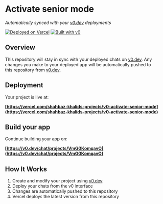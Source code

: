 # Activate senior mode

*Automatically synced with your [v0.dev](https://v0.dev) deployments*

[![Deployed on Vercel](https://img.shields.io/badge/Deployed%20on-Vercel-black?style=for-the-badge&logo=vercel)](https://vercel.com/shahbaz-khalids-projects/v0-activate-senior-mode)
[![Built with v0](https://img.shields.io/badge/Built%20with-v0.dev-black?style=for-the-badge)](https://v0.dev/chat/projects/VmG0KomqavO)

## Overview

This repository will stay in sync with your deployed chats on [v0.dev](https://v0.dev).
Any changes you make to your deployed app will be automatically pushed to this repository from [v0.dev](https://v0.dev).

## Deployment

Your project is live at:

**[https://vercel.com/shahbaz-khalids-projects/v0-activate-senior-mode](https://vercel.com/shahbaz-khalids-projects/v0-activate-senior-mode)**

## Build your app

Continue building your app on:

**[https://v0.dev/chat/projects/VmG0KomqavO](https://v0.dev/chat/projects/VmG0KomqavO)**

## How It Works

1. Create and modify your project using [v0.dev](https://v0.dev)
2. Deploy your chats from the v0 interface
3. Changes are automatically pushed to this repository
4. Vercel deploys the latest version from this repository
